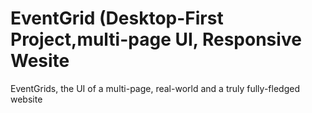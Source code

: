 # EventGrid (Desktop-First Project,multi-page UI, Responsive Wesite
EventGrids, the UI of a multi-page, real-world and a truly fully-fledged website
